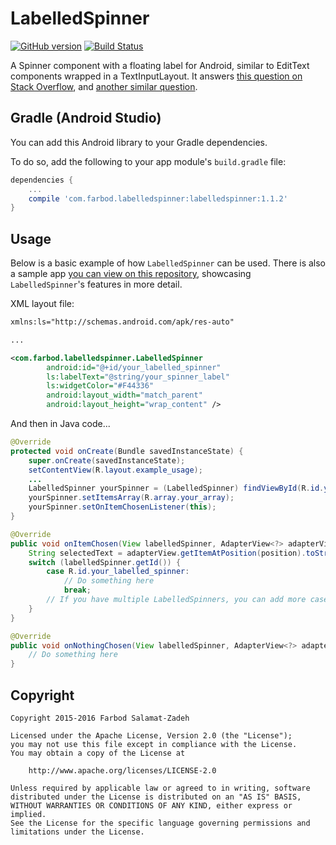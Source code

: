 # LabelledSpinner 

[![GitHub version](https://badge.fury.io/gh/FarbodSalamat-Zadeh%2FLabelledSpinner.svg)](https://badge.fury.io/gh/FarbodSalamat-Zadeh%2FLabelledSpinner)
[![Build Status](https://travis-ci.org/FarbodSalamat-Zadeh/LabelledSpinner.svg?branch=master)](https://travis-ci.org/FarbodSalamat-Zadeh/LabelledSpinner)

A Spinner component with a floating label for Android, similar to EditText components wrapped in a TextInputLayout. It answers [this question on Stack Overflow](http://stackoverflow.com/questions/31625620/floating-label-spinner), and [another similar question](http://stackoverflow.com/questions/31001991/how-to-customize-a-spinner-with-floating-text).

## Gradle (Android Studio)
You can add this Android library to your Gradle dependencies.

To do so, add the following to your app module's `build.gradle` file:

```groovy
dependencies {
    ...
    compile 'com.farbod.labelledspinner:labelledspinner:1.1.2'
}
```

## Usage

Below is a basic example of how `LabelledSpinner` can be used. There is also a sample app [you can view on this repository](https://github.com/FarbodSalamat-Zadeh/LabelledSpinner/tree/master/sample), showcasing `LabelledSpinner`'s features in more detail.

XML layout file:
```xml
xmlns:ls="http://schemas.android.com/apk/res-auto"

...

<com.farbod.labelledspinner.LabelledSpinner
        android:id="@+id/your_labelled_spinner"
        ls:labelText="@string/your_spinner_label"
        ls:widgetColor="#F44336"
        android:layout_width="match_parent"
        android:layout_height="wrap_content" />
```

And then in Java code...

```java
@Override
protected void onCreate(Bundle savedInstanceState) {
    super.onCreate(savedInstanceState);
    setContentView(R.layout.example_usage);
    ...
    LabelledSpinner yourSpinner = (LabelledSpinner) findViewById(R.id.your_labelled_spinner);
    yourSpinner.setItemsArray(R.array.your_array);
    yourSpinner.setOnItemChosenListener(this);
}

@Override
public void onItemChosen(View labelledSpinner, AdapterView<?> adapterView, View itemView, int position, long id) {
    String selectedText = adapterView.getItemAtPosition(position).toString();
    switch (labelledSpinner.getId()) {
        case R.id.your_labelled_spinner:
            // Do something here
            break;
        // If you have multiple LabelledSpinners, you can add more cases here
    }
}

@Override
public void onNothingChosen(View labelledSpinner, AdapterView<?> adapterView) {
    // Do something here
}
```

## Copyright

```
Copyright 2015-2016 Farbod Salamat-Zadeh

Licensed under the Apache License, Version 2.0 (the "License");
you may not use this file except in compliance with the License.
You may obtain a copy of the License at

    http://www.apache.org/licenses/LICENSE-2.0

Unless required by applicable law or agreed to in writing, software
distributed under the License is distributed on an "AS IS" BASIS,
WITHOUT WARRANTIES OR CONDITIONS OF ANY KIND, either express or implied.
See the License for the specific language governing permissions and
limitations under the License.
```
